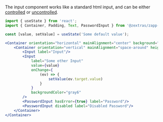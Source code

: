 The input component works like a standard html input, and can be either [controlled](https://reactjs.org/docs/forms.html#controlled-components) or [uncontrolled](https://reactjs.org/docs/uncontrolled-components.html).
```jsx
import { useState } from 'react';
import { Container, Padding, Text, PasswordInput } from '@zextras/zapp-ui';

const [value, setValue] = useState('Some default value');

<Container orientation="horizontal" mainAlignment="center" background="gray5" height="fill" width="fill">
    <Container orientation="vertical" mainAlignment="space-around" height="300px" width="50%">
        <Input label="Input"/>
        <Input
            label="Some other Input"
            value={value}
            onChange={
                (ev) => {
                    setValue(ev.target.value)
                }
            }  
            backgroundColor="gray6"
        />        
        <PasswordInput hasError={true} label="Password"/>
        <PasswordInput disabled label="Disabled Password"/>
    </Container>    
</Container>
```
